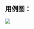 ## 用例图：
![](https://github.com/restart1025/MIS/blob/master/UseCase/%E7%94%A8%E4%BE%8B%E5%9B%BE.PNG)
